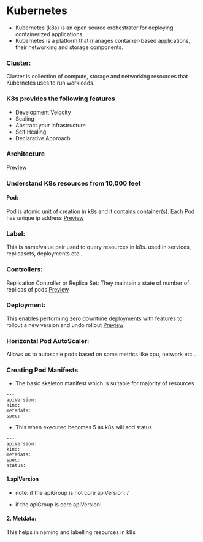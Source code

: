# Kubernetes

* Kubernetes (k8s) is an open source orchestrator for deploying containerized applications.
* Kubernetes is a platform that manages container-based applications, their networking and storage components.

### Cluster: 
Cluster is collection of compute, storage and networking resources that Kubernetes uses to run workloads.

### K8s provides the following features
  * Development Velocity
  * Scaling
  * Abstract your infrastructure
  * Self Healing
  * Declarative Approach

### Architecture
[Preview](./Image/kubernetes15.webp)

### Understand K8s resources from 10,000 feet
#### Pod:
 Pod is atomic unit of creation in k8s and it contains container(s). Each Pod has unique ip address
[Preview](./Image/kubernetes16.PNG)

### Label: 
This is name/value pair used to query resources in k8s. used in services, replicasets, deployments etc…

### Controllers:
Replication Controller or Replica Set: They maintain a state of number of replicas of pods
[Preview](./Image/kubernetes17.PNG)

### Deployment:
This enables performing zero downtime deployments with features to rollout a new version and undo rollout
[Preview](./Image/kubernetes18.PNG)

### Horizontal Pod AutoScaler:
Allows us to autoscale pods based on some metrics like cpu, network etc…

### Creating Pod Manifests
* The basic skeleton manifest which is suitable for majority of resources

```
---
apiVersion:
kind:
metadata:
spec:
```
* This when executed becomes 5 as k8s will add status

```
---
apiVersion:
kind:
metadata:
spec:
status:
```

#### 1.apiVersion
 - note: if the apiGroup is not core
apiVersion: <apiGroup>/<version>

 - if the apiGroup is core
apiVersion: <version>

#### 2. Metdata: 
This helps in naming and labelling resources in k8s












